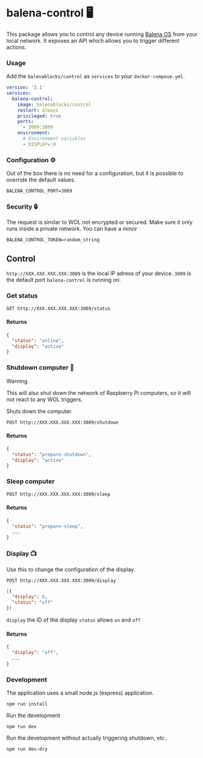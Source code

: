 # balena-control 🖥️

This package allows you to control any device running [Balena OS](https://www.balena.io) from your local network. It exposes an API which allows you to trigger different actions.

### Usage

Add the `balenablocks/control` as `services` to your ```docker-compose.yml```.

```yml
version: '2.1'
services:
  balena-control:
    image: balenablocks/control
    restart: always
    privileged: true
    ports:
      - 3009:3009
    environment:
      # Environment variables
      - DISPLAY=:0
```

### Configuration ⚙️

Out of the box there is no need for a configuration, but it is possible to override the default values.

```
BALENA_CONTROL_PORT=3009
```

### Security 🔒

The request is similar to WOL not encrypted or secured. Make sure it only runs inside a private network. You can have a minor 

```
BALENA_CONTROL_TOKEN=random_string
```

## Control

`http://XXX.XXX.XXX.XXX:3009` is the local IP adress of your device. `3009` is the default port `balena-control` is running on.

### Get status

```
GET http://XXX.XXX.XXX.XXX:3009/status
```

#### Returns

```json
{
  "status": "online",
  "display": "active"
}
```

### Shutdown computer 📴

> [!WARNING]  
> This will also shut down the network of Raspberry Pi computers, so it will not react to any WOL triggers.

Shuts down the computer.

```
POST http://XXX.XXX.XXX.XXX:3009/shutdown
```

#### Returns

```json
{
  "status": "prepare-shutdown",
  "display": "active"
}
```

### Sleep computer

```
POST http://XXX.XXX.XXX.XXX:3009/sleep
```


#### Returns

```json
{
  "status": "prepare-sleep",
  ...
}
```

### Display 📺

Use this to change the configuration of the display.

```
POST http://XXX.XXX.XXX.XXX:3009/display
```

```json
[{
  "display": 0,
  "status": "off"
}]
```

`display` the ID of the display
`status` allows `on` and `off`

#### Returns

```json
{
  "display": "off",
  ...
}
```

### Development

The application uses a small node.js (express) application.

```
npm run install
```

Run the development
```
npm run dev
```

Run the development without actually triggering shutdown, etc.

```
npm run dev:dry
```
